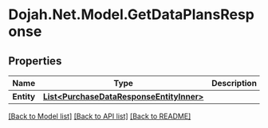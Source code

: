 # Dojah.Net.Model.GetDataPlansResponse

## Properties

Name | Type | Description | Notes
------------ | ------------- | ------------- | -------------
**Entity** | [**List&lt;PurchaseDataResponseEntityInner&gt;**](PurchaseDataResponseEntityInner.md) |  | [optional] 

[[Back to Model list]](../README.md#documentation-for-models) [[Back to API list]](../README.md#documentation-for-api-endpoints) [[Back to README]](../README.md)

